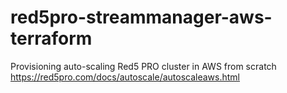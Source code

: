 # red5pro-streammanager-aws-terraform
Provisioning auto-scaling Red5 PRO cluster in AWS from scratch https://red5pro.com/docs/autoscale/autoscaleaws.html
